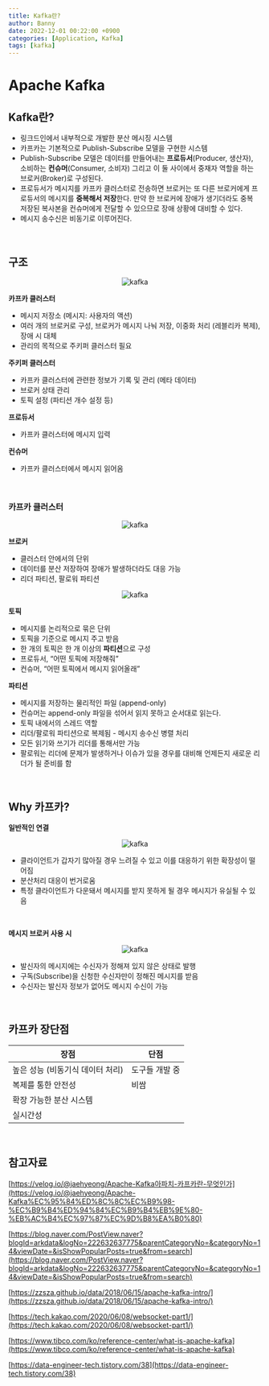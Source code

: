 ```yaml
---
title: Kafka란?
author: Banny
date: 2022-12-01 00:22:00 +0900
categories: [Application, Kafka]
tags: [kafka]
---
```


# Apache Kafka

## Kafka란?

- 링크드인에서 내부적으로 개발한 분산 메시징 시스템
- 카프카는 기본적으로 Publish-Subscribe 모델을 구현한 시스템
- Publish-Subscribe 모델은 데이터를 만들어내는 **프로듀서**(Producer, 생산자), 소비하는 **컨슈머**(Consumer, 소비자) 그리고 이 둘 사이에서 중재자 역할을 하는 브로커(Broker)로 구성된다.
- 프로듀서가 메시지를 카프카 클러스터로 전송하면 브로커는 또 다른 브로커에게 프로듀서의 메시지를 **중복해서 저장**한다. 만약 한 브로커에 장애가 생기더라도 중복 저장된 복사본을 컨슈머에게 전달할 수 있으므로 장애 상황에 대비할 수 있다.
- 메시지 송수신은 비동기로 이루어진다.

<br>

## 구조

<center>
<img alt="kafka" src="https://user-images.githubusercontent.com/62047302/205448418-16600ae6-16e4-4f05-a0c0-efbd9fcc37e9.png">
</center>

**카프카 클러스터**

- 메시지 저장소 (메시지: 사용자의 액션)
- 여러 개의 브로커로 구성, 브로커가 메시지 나눠 저장, 이중화 처리 (레블리카 복제), 장애 시 대체
- 관리의 목적으로 주키퍼 클러스터 필요

**주키퍼 클러스터**

- 카프카 클러스터에 관련한 정보가 기록 및 관리 (메타 데이터)
- 브로커 상태 관리
- 토픽 설정 (파티션 개수 설정 등)

**프로듀서**

- 카프카 클러스터에 메시지 입력

**컨슈머**

- 카프카 클러스터에서 메시지 읽어옴

<br>

### 카프카 클러스터

<center>
<img alt="kafka" src="https://user-images.githubusercontent.com/62047302/205448417-8e9050f0-3483-4037-b63d-7b5256646c62.png">
</center>

**브로커**

- 클러스터 안에서의 단위
- 데이터를 분산 저장하여 장애가 발생하더라도 대응 가능
- 리더 파티션, 팔로워 파티션
<center>
<img alt="kafka" src="https://user-images.githubusercontent.com/62047302/205448415-23ef8ae7-e4cb-4258-ab2a-c64f6bc6f605.png">
</center>

**토픽**

- 메시지를 논리적으로 묶은 단위
- 토픽을 기준으로 메시지 주고 받음
- 한 개의 토픽은 한 개 이상의 **파티션**으로 구성
- 프로듀서, “어떤 토픽에 저장해줘”
- 컨슈머, “어떤 토픽에서 메시지 읽어올래”

**파티션**

- 메시지를 저장하는 물리적인 파일 (append-only)
- 컨슈머는 append-only 파일을 섞어서 읽지 못하고 순서대로 읽는다.
- 토픽 내에서의 스레드 역할
- 리더/팔로워 파티션으로 복제됨 - 메시지 송수신 병렬 처리
- 모든 읽기와 쓰기가 리더를 통해서만 가능
- 팔로워는 리더에 문제가 발생하거나 이슈가 있을 경우를 대비해 언제든지 새로운 리더가 될 준비를 함

<br>

## Why 카프카?

**일반적인 연결**

<center>
<img alt="kafka" src="https://user-images.githubusercontent.com/62047302/205448413-ea6e84b2-5b1a-4981-934a-91e8b5b02073.png">
</center>

- 클라이언트가 갑자기 많아질 경우 느려질 수 있고 이를 대응하기 위한 확장성이 떨어짐
- 분산처리 대응이 번거로움
- 특정 클라이언트가 다운돼서 메시지를 받지 못하게 될 경우 메시지가 유실될 수 있음

<br>

**메시지 브로커 사용 시**

<center>
<img alt="kafka" src="https://user-images.githubusercontent.com/62047302/205448409-03a90c72-acc7-4b64-bb81-0af94d849fde.png">
</center>

- 발신자의 메시지에는 수신자가 정해져 있지 않은 상태로 발행
- 구독(Subscribe)을 신청한 수신자만이 정해진 메시지를 받음
- 수신자는 발신자 정보가 없어도 메시지 수신이 가능

<br>

## 카프카 장단점

| 장점                             | 단점           |
| -------------------------------- | -------------- |
| 높은 성능 (비동기식 데이터 처리) | 도구들 개발 중 |
| 복제를 통한 안전성               | 비쌈           |
| 확장 가능한 분산 시스템          |                |
| 실시간성                         |                |

<br>

## 참고자료

[https://velog.io/@jaehyeong/Apache-Kafka아파치-카프카란-무엇인가](https://velog.io/@jaehyeong/Apache-Kafka%EC%95%84%ED%8C%8C%EC%B9%98-%EC%B9%B4%ED%94%84%EC%B9%B4%EB%9E%80-%EB%AC%B4%EC%97%87%EC%9D%B8%EA%B0%80)

[https://blog.naver.com/PostView.naver?blogId=arkdata&logNo=222632637775&parentCategoryNo=&categoryNo=14&viewDate=&isShowPopularPosts=true&from=search](https://blog.naver.com/PostView.naver?blogId=arkdata&logNo=222632637775&parentCategoryNo=&categoryNo=14&viewDate=&isShowPopularPosts=true&from=search)

[https://zzsza.github.io/data/2018/06/15/apache-kafka-intro/](https://zzsza.github.io/data/2018/06/15/apache-kafka-intro/)

[https://tech.kakao.com/2020/06/08/websocket-part1/](https://tech.kakao.com/2020/06/08/websocket-part1/)

[https://www.tibco.com/ko/reference-center/what-is-apache-kafka](https://www.tibco.com/ko/reference-center/what-is-apache-kafka)

[https://data-engineer-tech.tistory.com/38](https://data-engineer-tech.tistory.com/38)
<br>
